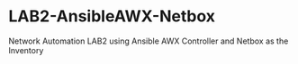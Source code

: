# LAB2-AnsibleAWX-Netbox
Network Automation LAB2 using Ansible AWX Controller and Netbox as the Inventory
